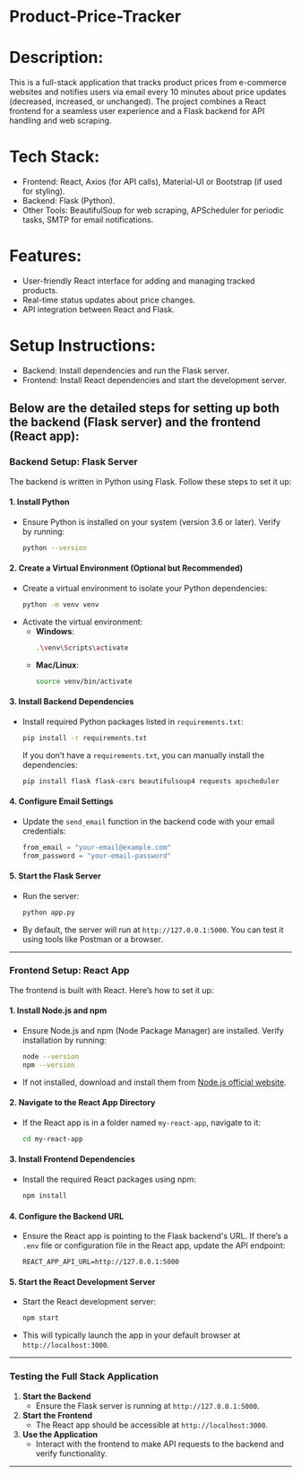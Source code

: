 # Product-Price-Tracker

# Description:

This is a full-stack application that tracks product prices from e-commerce websites and notifies users via email every 10 minutes about price updates (decreased, increased, or unchanged). The project combines a React frontend for a seamless user experience and a Flask backend for API handling and web scraping.

# Tech Stack:

* Frontend: React, Axios (for API calls), Material-UI or Bootstrap (if used for styling).
* Backend: Flask (Python).
* Other Tools: BeautifulSoup for web scraping, APScheduler for periodic tasks, SMTP for email notifications.

# Features:

* User-friendly React interface for adding and managing tracked products.
* Real-time status updates about price changes.
* API integration between React and Flask.
  
# Setup Instructions: 

* Backend: Install dependencies and run the Flask server.
* Frontend: Install React dependencies and start the development server.

 Below are the detailed steps for setting up both the **backend** (Flask server) and the **frontend** (React app):
-

### **Backend Setup: Flask Server**
The backend is written in Python using Flask. Follow these steps to set it up:

#### **1. Install Python**
- Ensure Python is installed on your system (version 3.6 or later). Verify by running:
  ```bash
  python --version
  ```

#### **2. Create a Virtual Environment (Optional but Recommended)**
- Create a virtual environment to isolate your Python dependencies:
  ```bash
  python -m venv venv
  ```
- Activate the virtual environment:
  - **Windows**:
    ```bash
    .\venv\Scripts\activate
    ```
  - **Mac/Linux**:
    ```bash
    source venv/bin/activate
    ```

#### **3. Install Backend Dependencies**
- Install required Python packages listed in `requirements.txt`:
  ```bash
  pip install -r requirements.txt
  ```
  If you don’t have a `requirements.txt`, you can manually install the dependencies:
  ```bash
  pip install flask flask-cors beautifulsoup4 requests apscheduler
  ```

#### **4. Configure Email Settings**
- Update the `send_email` function in the backend code with your email credentials:
  ```python
  from_email = "your-email@example.com"
  from_password = "your-email-password"
  ```

#### **5. Start the Flask Server**
- Run the server:
  ```bash
  python app.py
  ```
- By default, the server will run at `http://127.0.0.1:5000`. You can test it using tools like Postman or a browser.

---

### **Frontend Setup: React App**
The frontend is built with React. Here’s how to set it up:

#### **1. Install Node.js and npm**
- Ensure Node.js and npm (Node Package Manager) are installed. Verify installation by running:
  ```bash
  node --version
  npm --version
  ```
- If not installed, download and install them from [Node.js official website](https://nodejs.org).

#### **2. Navigate to the React App Directory**
- If the React app is in a folder named `my-react-app`, navigate to it:
  ```bash
  cd my-react-app
  ```

#### **3. Install Frontend Dependencies**
- Install the required React packages using npm:
  ```bash
  npm install
  ```

#### **4. Configure the Backend URL**
- Ensure the React app is pointing to the Flask backend's URL. If there’s a `.env` file or configuration file in the React app, update the API endpoint:
  ```env
  REACT_APP_API_URL=http://127.0.0.1:5000
  ```

#### **5. Start the React Development Server**
- Start the React development server:
  ```bash
  npm start
  ```
- This will typically launch the app in your default browser at `http://localhost:3000`.

---

### **Testing the Full Stack Application**
1. **Start the Backend**
   - Ensure the Flask server is running at `http://127.0.0.1:5000`.
2. **Start the Frontend**
   - The React app should be accessible at `http://localhost:3000`.
3. **Use the Application**
   - Interact with the frontend to make API requests to the backend and verify functionality.

---



